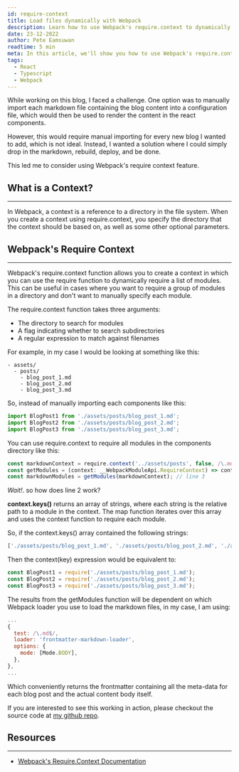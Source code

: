 ```yaml
---
id: require-context
title: Load files dynamically with Webpack
description: Learn how to use Webpack's require.context to dynamically load markdown files for a static blog
date: 23-12-2022
author: Pete Eamsuwan
readtime: 5 min
meta: In this article, we'll show you how to use Webpack's require.context function to dynamically load markdown files and make it easier to add new content to your site. With this technique, you can simply drop in new markdown files and rebuild your site without having to manually update any configuration files. Whether you're using a static site generator like Gatsby or building a custom blog platform, this tutorial will help you streamline your workflow and make it easier to manage your content.
tags:
  - React
  - Typescript
  - Webpack
---
```


While working on this blog, I faced a challenge. One option was to manually import each markdown file containing the blog content into a configuration file, which would then be used to render the content in the react components.

However, this would require manual importing for every new blog I wanted to add, which is not ideal. Instead, I wanted a solution where I could simply drop in the markdown, rebuild, deploy, and be done.

This led me to consider using Webpack's require context feature.

## What is a Context?

---

In Webpack, a context is a reference to a directory in the file system. When you create a context using require.context, you specify the directory that the context should be based on, as well as some other optional parameters.

## Webpack's Require Context

---

Webpack's require.context function allows you to create a context in which you can use the require function to dynamically require a list of modules. This can be useful in cases where you want to require a group of modules in a directory and don't want to manually specify each module.

The require.context function takes three arguments:

- The directory to search for modules
- A flag indicating whether to search subdirectories
- A regular expression to match against filenames

For example, in my case I would be looking at something like this:

```text
- assets/
  - posts/
    - blog_post_1.md
    - blog_post_2.md
    - blog_post_3.md

```

So, instead of manually importing each components like this:

```ts
import BlogPost1 from './assets/posts/blog_post_1.md';
import BlogPost2 from './assets/posts/blog_post_2.md';
import BlogPost3 from './assets/posts/blog_post_3.md';
```

You can use require.context to require all modules in the components directory like this:

```ts
const markdownContext = require.context('../assets/posts', false, /\.md$/); // line 1
const getModules = (context: __WebpackModuleApi.RequireContext) => context.keys().map(context); // line 2
const markdownModules = getModules(markdownContext); // line 3
```

_Wait!_. so how does line 2 work?

**context.keys()** returns an array of strings, where each string is the relative path to a module in the context. The map function iterates over this array and uses the context function to require each module.

So, if the context.keys() array contained the following strings:

```ts
['./assets/posts/blog_post_1.md', './assets/posts/blog_post_2.md', './assets/posts/blog_post_3.md'];
```

Then the context(key) expression would be equivalent to:

```ts
const BlogPost1 = require('./assets/posts/blog_post_1.md');
const BlogPost2 = require('./assets/posts/blog_post_2.md');
const BlogPost3 = require('./assets/posts/blog_post_3.md');
```

The results from the getModules function will be dependent on which Webpack loader you use to load the markdown files, in my case, I am using:

```js
...
{
  test: /\.md$/,
  loader: 'frontmatter-markdown-loader',
  options: {
    mode: [Mode.BODY],
  },
},
...
```

Which conveniently returns the frontmatter containing all the meta-data for each blog post and the actual content body itself.

If you are interested to see this working in action, please checkout the source code at [my github repo](https://github.com/eamsdev/MiniBlog).

## Resources

---

- [Webpack's Require.Context Documentation](https://webpack.js.org/guides/dependency-management/#requirecontext)
